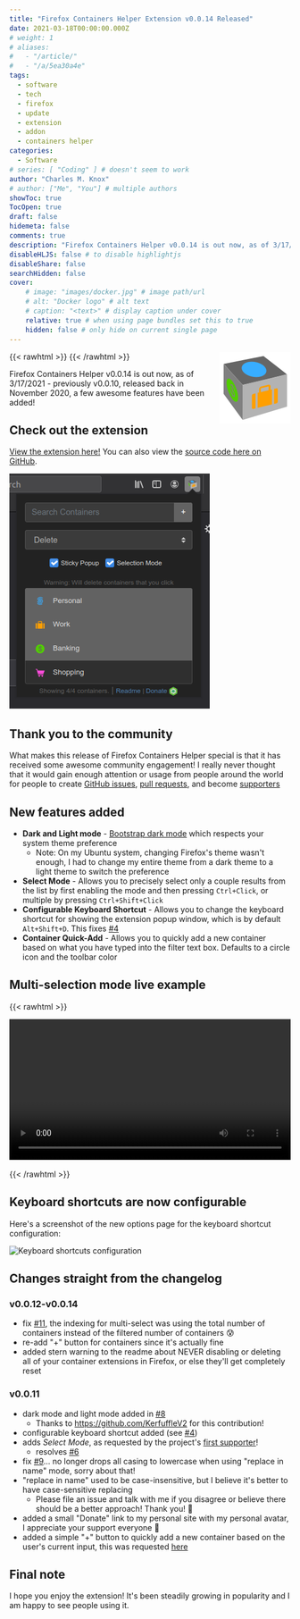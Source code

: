 ```yaml
---
title: "Firefox Containers Helper Extension v0.0.14 Released"
date: 2021-03-18T00:00:00.000Z
# weight: 1
# aliases:
#   - "/article/"
#   - "/a/5ea30a4e"
tags:
  - software
  - tech
  - firefox
  - update
  - extension
  - addon
  - containers helper
categories:
  - Software
# series: [ "Coding" ] # doesn't seem to work
author: "Charles M. Knox"
# author: ["Me", "You"] # multiple authors
showToc: true
TocOpen: true
draft: false
hidemeta: false
comments: true
description: "Firefox Containers Helper v0.0.14 is out now, as of 3/17/2021."
disableHLJS: false # to disable highlightjs
disableShare: false
searchHidden: false
cover:
    # image: "images/docker.jpg" # image path/url
    # alt: "Docker logo" # alt text
    # caption: "<text>" # display caption under cover
    relative: true # when using page bundles set this to true
    hidden: false # only hide on current single page
---
```


{{< rawhtml >}}
<img align="right" src="https://github.com/charles-m-knox/firefox-containers-helper/raw/main/src/icons/icon_cube.png">
{{< /rawhtml >}}

Firefox Containers Helper v0.0.14 is out now, as of 3/17/2021 - previously v0.0.10, released back in November 2020, a few awesome features have been added!

## Check out the extension

[View the extension here!](https://addons.mozilla.org/en-US/firefox/addon/containers-helper/) You can also view the [source code here on GitHub](https://github.com/charles-m-knox/firefox-containers-helper).

![v0.0.14 Main popup](https://raw.githubusercontent.com/charles-m-knox/firefox-containers-helper/main/readme-assets/v0.0.11/multi_selection.png)

## Thank you to the community

What makes this release of Firefox Containers Helper special is that it has received some awesome community engagement! I really never thought that it would gain enough attention or usage from people around the world for people to create [GitHub issues](https://github.com/charles-m-knox/firefox-containers-helper/issues), [pull requests](https://github.com/charles-m-knox/firefox-containers-helper/pulls), and become [supporters](https://charlesmknox.com/supporters/)

## New features added

* **Dark and Light mode** - [Bootstrap dark mode](https://github.com/vinorodrigues/bootstrap-dark) which respects your system theme preference
  * Note: On my Ubuntu system, changing Firefox's theme wasn't enough, I had to change my entire theme from a dark theme to a light theme to switch the preference
* **Select Mode** - Allows you to precisely select only a couple results from the list by first enabling the mode and then pressing `Ctrl+Click`, or multiple by pressing `Ctrl+Shift+Click`
* **Configurable Keyboard Shortcut** - Allows you to change the keyboard shortcut for showing the extension popup window, which is by default `Alt+Shift+D`. This fixes [#4](https://github.com/charles-m-knox/firefox-containers-helper/issues/4)
* **Container Quick-Add** - Allows you to quickly add a new container based on what you have typed into the filter text box. Defaults to a circle icon and the toolbar color

## Multi-selection mode live example

{{< rawhtml >}}

<video controls width="100%">
    <source src="/firefox-containers-helper-v0.0.14/v0.0.11.webm"
            type="video/mp4">
    Sorry, your browser doesn't support embedded videos.
</video>

{{< /rawhtml >}}

## Keyboard shortcuts are now configurable

Here's a screenshot of the new options page for the keyboard shortcut configuration:

![Keyboard shortcuts configuration](https://addons.cdn.mozilla.net/user-media/previews/full/253/253761.png)

## Changes straight from the changelog

### v0.0.12-v0.0.14

* fix [#11](https://github.com/charles-m-knox/firefox-containers-helper/issues/11), the indexing for multi-select was using the total number of containers instead of the filtered number of containers 😰
* re-add "+" button for containers since it's actually fine
* added stern warning to the readme about NEVER disabling or deleting all of your container extensions in Firefox, or else they'll get completely reset

### v0.0.11

* dark mode and light mode added in [#8](https://github.com/charles-m-knox/firefox-containers-helper/pull/8)
  * Thanks to https://github.com/KerfuffleV2 for this contribution!
* configurable keyboard shortcut added (see [#4](https://github.com/charles-m-knox/firefox-containers-helper/issues/4))
* adds *Select Mode*, as requested by the project's [first supporter](https://charlesmknox.com/supporters/#bob-haines)!
  * resolves [#6](https://github.com/charles-m-knox/firefox-containers-helper/issues/6)
* fix [#9](https://github.com/charles-m-knox/firefox-containers-helper/issues/9)... no longer drops all casing to lowercase when using "replace in name" mode, sorry about that!
* "replace in name" used to be case-insensitive, but I believe it's better to have case-sensitive replacing
  * Please file an issue and talk with me if you disagree or believe there should be a better approach! Thank you! 🙂
* added a small "Donate" link to my personal site with my personal avatar, I appreciate your support everyone 🙂
* added a simple "+" button to quickly add a new container based on the user's current input, this was requested [here](https://www.reddit.com/r/firefox/comments/m0fvwy/the_multiaccount_containers_addon_is_awesome_but/gq8wqig?utm_source=share&utm_medium=web2x&context=3)

## Final note

I hope you enjoy the extension! It's been steadily growing in popularity and I am happy to see people using it.
